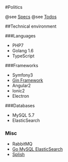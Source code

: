 #Politics

@see [Specs](Doc/Specs.md)
@see [Todos](Doc/Todos.md)

##Technical environment

###Languages

* PHP7
* Golang 1.6
* TypeScript

###Frameworks

* Symfony3
* [Gin Framework](https://github.com/gin-gonic/gin)
* Angular2
* Ionic2
* Electron

###Databases

* MySQL 5.7
* ElasticSearch

### Misc

* RabbitMQ
* [Go MySQL ElasticSearch](https://github.com/siddontang/go-mysql-elasticsearch)
* [Splish](https://github.com/splitsh/lite)
